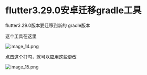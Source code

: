 # flutter3.29.0安卓迁移gradle工具

flutter3.29.0版本要迁移到新的 gradle版本


这个工具在这里


![image_14.png](/images/image_14.png)


点击这个打勾，就可以应用这些更改


![image_15.png](/images/image_15.png)
